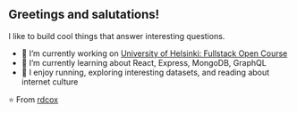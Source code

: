 ## Greetings and salutations!

I like to build cool things that answer interesting questions.

- 🔭 I’m currently working on [University of Helsinki: Fullstack Open Course](https://fullstackopen.com/en/about)
- 🌱 I’m currently learning about React, Express, MongoDB, GraphQL
- 🤡 I enjoy running, exploring interesting datasets, and reading about internet culture

⭐️ From [rdcox](https://github.com/rdcox)
